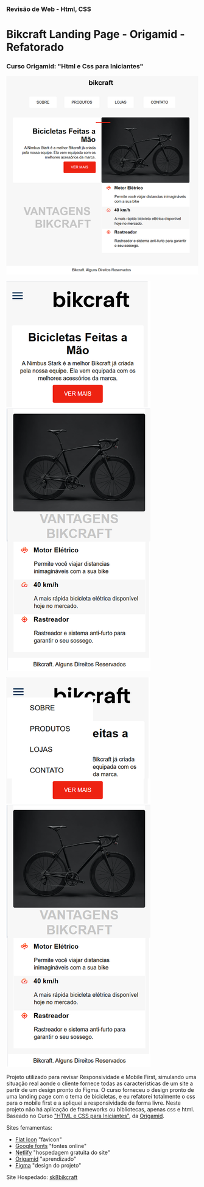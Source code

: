 ### Revisão de Web - Html, CSS

# Bikcraft Landing Page - Origamid - Refatorado  

### Curso Origamid: "Html e Css para Iniciantes"


![Print](./img/Print1.png)

![Print](./img/Print2.png)

![Print](./img/Print3.png)

Projeto utilizado para revisar Responsividade e Mobile First, simulando uma situação real aonde o cliente fornece todas as características de um site a partir de um design pronto do Figma.
O curso forneceu o design pronto de uma landing page com o tema de bicicletas, e eu refatorei totalmente o css para o mobile first e a apliquei a responsividade de forma livre.
Neste projeto não há aplicação de frameworks ou bibliotecas, apenas css e html.
Baseado no Curso ["HTML e CSS para Iniciantes"](https://www.origamid.com/curso/html-e-css-para-iniciantes/), da [Origamid](https://www.origamid.com).

Sites ferramentas:
- [Flat Icon](https://www.flaticon.com/br/) "favicon"
- [Google fonts](fonts.google.com) "fontes online"
- [Netlify](netlify.com) "hospedagem gratuita do site"
- [Origamid](https://www.origamid.com) "aprendizado"
- [Figma](https://www.figma.com) "design do projeto"

Site Hospedado: [sk8bikcraft](https://sk8bikcraft.netlify.app/)